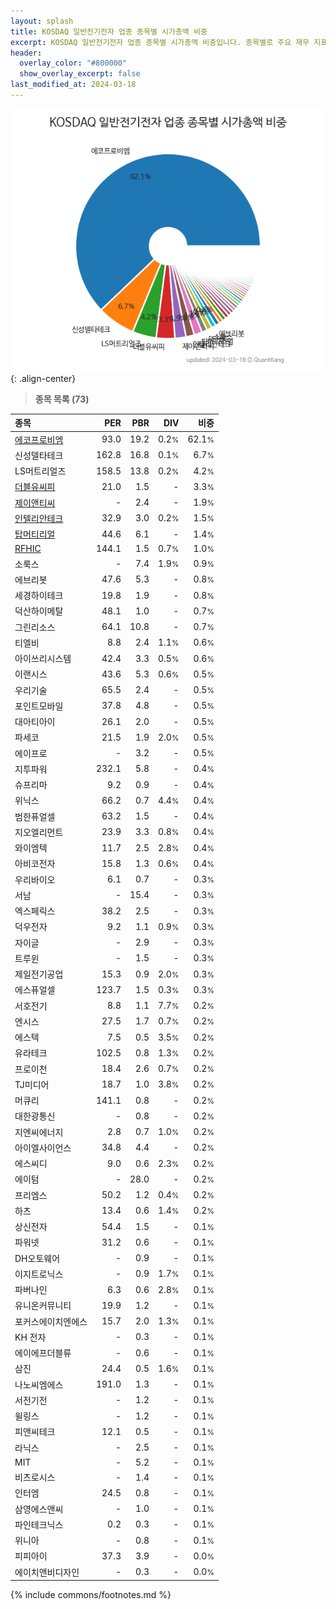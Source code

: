 ```yaml
---
layout: splash
title: KOSDAQ 일반전기전자 업종 종목별 시가총액 비중
excerpt: KOSDAQ 일반전기전자 업종 종목별 시가총액 비중입니다. 종목별로 주요 재무 지표를 함께 표시합니다.
header:
  overlay_color: "#800000"
  show_overlay_excerpt: false
last_modified_at: 2024-03-18
---
```



![KOSDAQ 일반전기전자 업종 종목별 시가총액 비중](/stats/sector/images/kosdaq_업종_일반전기전자_종목.png){: .align-center}


> **종목 목록 (73)**<a id="list"></a>

| **종목** | **PER** | **PBR** | **DIV** | **비중** |
| :------- | ------: | ------: | ------: | -------: |
| [에코프로비엠](/247540/) | 93.0 | 19.2 | 0.2<small>%</small> | 62.1<small>%</small> |
| 신성델타테크 | 162.8 | 16.8 | 0.1<small>%</small> | 6.7<small>%</small> |
| LS머트리얼즈 | 158.5 | 13.8 | 0.2<small>%</small> | 4.2<small>%</small> |
| [더블유씨피](/393890/) | 21.0 | 1.5 | - | 3.3<small>%</small> |
| [제이앤티씨](/204270/) | - | 2.4 | - | 1.9<small>%</small> |
| [인텔리안테크](/189300/) | 32.9 | 3.0 | 0.2<small>%</small> | 1.5<small>%</small> |
| [탑머티리얼](/360070/) | 44.6 | 6.1 | - | 1.4<small>%</small> |
| [RFHIC](/218410/) | 144.1 | 1.5 | 0.7<small>%</small> | 1.0<small>%</small> |
| 소룩스 | - | 7.4 | 1.9<small>%</small> | 0.9<small>%</small> |
| 에브리봇 | 47.6 | 5.3 | - | 0.8<small>%</small> |
| 세경하이테크 | 19.8 | 1.9 | - | 0.8<small>%</small> |
| 덕산하이메탈 | 48.1 | 1.0 | - | 0.7<small>%</small> |
| 그린리소스 | 64.1 | 10.8 | - | 0.7<small>%</small> |
| 티엘비 | 8.8 | 2.4 | 1.1<small>%</small> | 0.6<small>%</small> |
| 아이쓰리시스템 | 42.4 | 3.3 | 0.5<small>%</small> | 0.6<small>%</small> |
| 이랜시스 | 43.6 | 5.3 | 0.6<small>%</small> | 0.5<small>%</small> |
| 우리기술 | 65.5 | 2.4 | - | 0.5<small>%</small> |
| 포인트모바일 | 37.8 | 4.8 | - | 0.5<small>%</small> |
| 대아티아이 | 26.1 | 2.0 | - | 0.5<small>%</small> |
| 파세코 | 21.5 | 1.9 | 2.0<small>%</small> | 0.5<small>%</small> |
| 에이프로 | - | 3.2 | - | 0.5<small>%</small> |
| 지투파워 | 232.1 | 5.8 | - | 0.4<small>%</small> |
| 슈프리마 | 9.2 | 0.9 | - | 0.4<small>%</small> |
| 위닉스 | 66.2 | 0.7 | 4.4<small>%</small> | 0.4<small>%</small> |
| 범한퓨얼셀 | 63.2 | 1.5 | - | 0.4<small>%</small> |
| 지오엘리먼트 | 23.9 | 3.3 | 0.8<small>%</small> | 0.4<small>%</small> |
| 와이엠텍 | 11.7 | 2.5 | 2.8<small>%</small> | 0.4<small>%</small> |
| 아비코전자 | 15.8 | 1.3 | 0.6<small>%</small> | 0.4<small>%</small> |
| 우리바이오 | 6.1 | 0.7 | - | 0.3<small>%</small> |
| 서남 | - | 15.4 | - | 0.3<small>%</small> |
| 엑스페릭스 | 38.2 | 2.5 | - | 0.3<small>%</small> |
| 덕우전자 | 9.2 | 1.1 | 0.9<small>%</small> | 0.3<small>%</small> |
| 자이글 | - | 2.9 | - | 0.3<small>%</small> |
| 트루윈 | - | 1.5 | - | 0.3<small>%</small> |
| 제일전기공업 | 15.3 | 0.9 | 2.0<small>%</small> | 0.3<small>%</small> |
| 에스퓨얼셀 | 123.7 | 1.5 | 0.3<small>%</small> | 0.3<small>%</small> |
| 서호전기 | 8.8 | 1.1 | 7.7<small>%</small> | 0.2<small>%</small> |
| 엔시스 | 27.5 | 1.7 | 0.7<small>%</small> | 0.2<small>%</small> |
| 에스텍 | 7.5 | 0.5 | 3.5<small>%</small> | 0.2<small>%</small> |
| 유라테크 | 102.5 | 0.8 | 1.3<small>%</small> | 0.2<small>%</small> |
| 프로이천 | 18.4 | 2.6 | 0.7<small>%</small> | 0.2<small>%</small> |
| TJ미디어 | 18.7 | 1.0 | 3.8<small>%</small> | 0.2<small>%</small> |
| 머큐리 | 141.1 | 0.8 | - | 0.2<small>%</small> |
| 대한광통신 | - | 0.8 | - | 0.2<small>%</small> |
| 지엔씨에너지 | 2.8 | 0.7 | 1.0<small>%</small> | 0.2<small>%</small> |
| 아이엘사이언스 | 34.8 | 4.4 | - | 0.2<small>%</small> |
| 에스씨디 | 9.0 | 0.6 | 2.3<small>%</small> | 0.2<small>%</small> |
| 에이텀 | - | 28.0 | - | 0.2<small>%</small> |
| 프리엠스 | 50.2 | 1.2 | 0.4<small>%</small> | 0.2<small>%</small> |
| 하츠 | 13.4 | 0.6 | 1.4<small>%</small> | 0.2<small>%</small> |
| 상신전자 | 54.4 | 1.5 | - | 0.1<small>%</small> |
| 파워넷 | 31.2 | 0.6 | - | 0.1<small>%</small> |
| DH오토웨어 | - | 0.9 | - | 0.1<small>%</small> |
| 이지트로닉스 | - | 0.9 | 1.7<small>%</small> | 0.1<small>%</small> |
| 파버나인 | 6.3 | 0.6 | 2.8<small>%</small> | 0.1<small>%</small> |
| 유니온커뮤니티 | 19.9 | 1.2 | - | 0.1<small>%</small> |
| 포커스에이치엔에스 | 15.7 | 2.0 | 1.3<small>%</small> | 0.1<small>%</small> |
| KH 전자 | - | 0.3 | - | 0.1<small>%</small> |
| 에이에프더블류 | - | 0.6 | - | 0.1<small>%</small> |
| 삼진 | 24.4 | 0.5 | 1.6<small>%</small> | 0.1<small>%</small> |
| 나노씨엠에스 | 191.0 | 1.3 | - | 0.1<small>%</small> |
| 서전기전 | - | 1.2 | - | 0.1<small>%</small> |
| 윌링스 | - | 1.2 | - | 0.1<small>%</small> |
| 피앤씨테크 | 12.1 | 0.5 | - | 0.1<small>%</small> |
| 라닉스 | - | 2.5 | - | 0.1<small>%</small> |
| MIT | - | 5.2 | - | 0.1<small>%</small> |
| 비츠로시스 | - | 1.4 | - | 0.1<small>%</small> |
| 인터엠 | 24.5 | 0.8 | - | 0.1<small>%</small> |
| 삼영에스앤씨 | - | 1.0 | - | 0.1<small>%</small> |
| 파인테크닉스 | 0.2 | 0.3 | - | 0.1<small>%</small> |
| 위니아 | - | 0.8 | - | 0.1<small>%</small> |
| 피피아이 | 37.3 | 3.9 | - | 0.0<small>%</small> |
| 에이치앤비디자인 | - | 0.3 | - | 0.0<small>%</small> |

{% include commons/footnotes.md %}